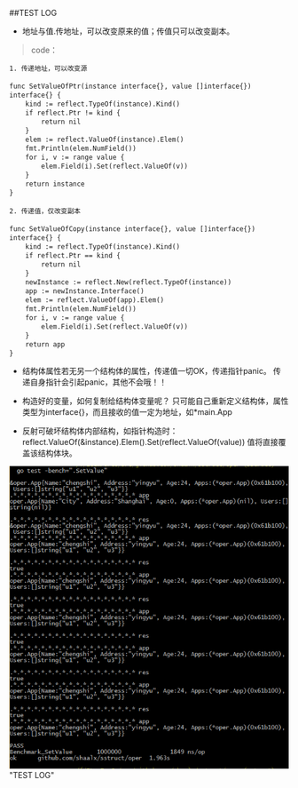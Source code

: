 ##TEST LOG


* 地址与值.传地址，可以改变原来的值；传值只可以改变副本。

> code：

	1. 传递地址，可以改变源

	func SetValueOfPtr(instance interface{}, value []interface{}) interface{} {
		kind := reflect.TypeOf(instance).Kind()
		if reflect.Ptr != kind {
			return nil
		}
		elem := reflect.ValueOf(instance).Elem()
		fmt.Println(elem.NumField())
		for i, v := range value {
			elem.Field(i).Set(reflect.ValueOf(v))
		}
		return instance
	}

	2. 传递值，仅改变副本

	func SetValueOfCopy(instance interface{}, value []interface{}) interface{} {
		kind := reflect.TypeOf(instance).Kind()
		if reflect.Ptr == kind {
			return nil
		}
		newInstance := reflect.New(reflect.TypeOf(instance))
		app := newInstance.Interface()
		elem := reflect.ValueOf(app).Elem()
		fmt.Println(elem.NumField())
		for i, v := range value {
			elem.Field(i).Set(reflect.ValueOf(v))
		}
		return app
	}
* 结构体属性若无另一个结构体的属性，传递值一切OK，传递指针panic。
传递自身指针会引起panic，其他不会哦！！

* 构造好的变量，如何复制给结构体变量呢？ 只可能自己重新定义结构体，属性类型为interface{}，而且接收的值一定为地址，如*main.App

* 反射可破坏结构体内部结构，如指针构造时：
	reflect.ValueOf(&instance).Elem().Set(reflect.ValueOf(value))
	值将直接覆盖该结构体块。

![test log](test_log.jpg) "TEST LOG"